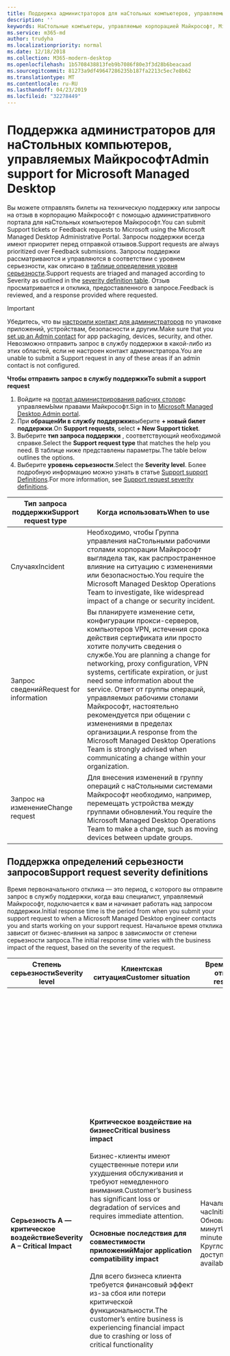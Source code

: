 ```yaml
---
title: Поддержка администраторов для наСтольных компьютеров, управляемых Майкрософт
description: ''
keywords: НаСтольные компьютеры, управляемые корпорацией Майкрософт, Microsoft 365, служба, документация
ms.service: m365-md
author: trudyha
ms.localizationpriority: normal
ms.date: 12/18/2018
ms.collection: M365-modern-desktop
ms.openlocfilehash: 1b5708438813feb9b7086f80e3f3d28b6beacaad
ms.sourcegitcommit: 81273a9df49647286235b187fa2213c5ec7e8b62
ms.translationtype: MT
ms.contentlocale: ru-RU
ms.lasthandoff: 04/23/2019
ms.locfileid: "32278449"
---
```

# <a name="admin-support-for-microsoft-managed-desktop"></a><span data-ttu-id="60835-103">Поддержка администраторов для наСтольных компьютеров, управляемых Майкрософт</span><span class="sxs-lookup"><span data-stu-id="60835-103">Admin support for Microsoft Managed Desktop</span></span>

<span data-ttu-id="60835-104">Вы можете отправлять билеты на техническую поддержку или запросы на отзыв в корпорацию Майкрософт с помощью административного портала для наСтольных компьютеров Майкрософт.</span><span class="sxs-lookup"><span data-stu-id="60835-104">You can submit Support tickets or Feedback requests to Microsoft using the Microsoft Managed Desktop Administrative Portal.</span></span> <span data-ttu-id="60835-105">Запросы поддержки всегда имеют приоритет перед отправкой отзывов.</span><span class="sxs-lookup"><span data-stu-id="60835-105">Support requests are always prioritized over Feedback submissions.</span></span> <span data-ttu-id="60835-106">Запросы поддержки рассматриваются и управляются в соответствии с уровнем серьезности, как описано в [таблице определения уровня серьезности](#sev).</span><span class="sxs-lookup"><span data-stu-id="60835-106">Support requests are triaged and managed according to Severity as outlined in the [severity definition table](#sev).</span></span> <span data-ttu-id="60835-107">Отзыв просматривается и отклика, предоставленного в запросе.</span><span class="sxs-lookup"><span data-stu-id="60835-107">Feedback is reviewed, and a response provided where requested.</span></span> 

>[!IMPORTANT]
><span data-ttu-id="60835-108">Убедитесь, что вы [настроили контакт для администраторов](../get-started/add-admin-contacts.md) по упаковке приложений, устройствам, безопасности и другим.</span><span class="sxs-lookup"><span data-stu-id="60835-108">Make sure that you [set up an Admin contact](../get-started/add-admin-contacts.md) for app packaging, devices, security, and other.</span></span> <span data-ttu-id="60835-109">Невозможно отправить запрос в службу поддержки в какой-либо из этих областей, если не настроен контакт администратора.</span><span class="sxs-lookup"><span data-stu-id="60835-109">You are unable to submit a Support request in any of these areas if an admin contact is not configured.</span></span>

<span data-ttu-id="60835-110">**Чтобы отправить запрос в службу поддержки**</span><span class="sxs-lookup"><span data-stu-id="60835-110">**To submit a support request**</span></span>
1. <span data-ttu-id="60835-111">Войдите на [портал администрирования рабочих столов](http://aka.ms/mwaasportal)с управляемЫми правами Майкрософт.</span><span class="sxs-lookup"><span data-stu-id="60835-111">Sign in to [Microsoft Managed Desktop Admin portal](http://aka.ms/mwaasportal).</span></span> 
2. <span data-ttu-id="60835-112">При **обращенИи в службу поддержки**выберите **+ новый билет поддержки**.</span><span class="sxs-lookup"><span data-stu-id="60835-112">On **Support requests**, select **+ New Support ticket**.</span></span>
3. <span data-ttu-id="60835-113">Выберите **тип запроса поддержки** , соответствующий необходимой справке.</span><span class="sxs-lookup"><span data-stu-id="60835-113">Select the **Support request type** that matches the help you need.</span></span> <span data-ttu-id="60835-114">В таблице ниже представлены параметры.</span><span class="sxs-lookup"><span data-stu-id="60835-114">The table below outlines the options.</span></span> 
4. <span data-ttu-id="60835-115">Выберите **уровень серьезности**.</span><span class="sxs-lookup"><span data-stu-id="60835-115">Select the **Severity level**.</span></span> <span data-ttu-id="60835-116">Более подробную информацию можно узнать в статье [Support support Definitions](#sev).</span><span class="sxs-lookup"><span data-stu-id="60835-116">For more information, see [Support request severity definitions](#sev).</span></span> 

<span data-ttu-id="60835-117">Тип запроса поддержки</span><span class="sxs-lookup"><span data-stu-id="60835-117">Support request type</span></span> | <span data-ttu-id="60835-118">Когда использовать</span><span class="sxs-lookup"><span data-stu-id="60835-118">When to use</span></span>
--- | ---
<span data-ttu-id="60835-119">Случаях</span><span class="sxs-lookup"><span data-stu-id="60835-119">Incident</span></span> | <span data-ttu-id="60835-120">Необходимо, чтобы Группа управления наСтольными рабочими столами корпорации Майкрософт выглядела так, как распространенное влияние на ситуацию с изменениями или безопасностью.</span><span class="sxs-lookup"><span data-stu-id="60835-120">You require the Microsoft Managed Desktop Operations Team to investigate, like widespread impact of a change or security incident.</span></span>
<span data-ttu-id="60835-121">Запрос сведений</span><span class="sxs-lookup"><span data-stu-id="60835-121">Request for information</span></span> | <span data-ttu-id="60835-122">Вы планируете изменение сети, конфигурации прокси-серверов, компьютеров VPN, истечения срока действия сертификата или просто хотите получить сведения о службе.</span><span class="sxs-lookup"><span data-stu-id="60835-122">You are planning a change for networking, proxy configuration, VPN systems, certificate expiration, or just need some information about the service.</span></span> <span data-ttu-id="60835-123">Ответ от группы операций, управляемых рабочими столами Майкрософт, настоятельно рекомендуется при общении с изменениями в пределах организации.</span><span class="sxs-lookup"><span data-stu-id="60835-123">A response from the Microsoft Managed Desktop Operations Team is strongly advised when communicating a change within your organization.</span></span>
<span data-ttu-id="60835-124">Запрос на изменение</span><span class="sxs-lookup"><span data-stu-id="60835-124">Change request</span></span> | <span data-ttu-id="60835-125">Для внесения изменений в группу операций с наСтольными системами Майкрософт необходимо, например, перемещать устройства между группами обновлений.</span><span class="sxs-lookup"><span data-stu-id="60835-125">You require the Microsoft Managed Desktop Operations Team to make a change, such as moving devices between update groups.</span></span>

<span id="sev" />

## <a name="support-request-severity-definitions"></a><span data-ttu-id="60835-126">Поддержка определений серьезности запросов</span><span class="sxs-lookup"><span data-stu-id="60835-126">Support request severity definitions</span></span>

<span data-ttu-id="60835-127">Время первоначального отклика — это период, с которого вы отправите запрос в службу поддержки, когда ваш специалист, управляемый Майкрософт, подключается к вам и начинает работать над запросом поддержки.</span><span class="sxs-lookup"><span data-stu-id="60835-127">Initial response time is the period from when you submit your support request to when a Microsoft Managed Desktop engineer contacts you and starts working on your support request.</span></span> <span data-ttu-id="60835-128">Начальное время отклика зависит от бизнес-влияния на запрос в зависимости от степени серьезности запроса.</span><span class="sxs-lookup"><span data-stu-id="60835-128">The initial response time varies with the business impact of the request, based on the severity of the request.</span></span>

<span data-ttu-id="60835-129">Степень серьезности</span><span class="sxs-lookup"><span data-stu-id="60835-129">Severity level</span></span>  | <span data-ttu-id="60835-130">Клиентская ситуация</span><span class="sxs-lookup"><span data-stu-id="60835-130">Customer situation</span></span> |  <span data-ttu-id="60835-131">Время начального отклика</span><span class="sxs-lookup"><span data-stu-id="60835-131">Initial response time</span></span>   | <span data-ttu-id="60835-132">Ожидается ответ от клиента</span><span class="sxs-lookup"><span data-stu-id="60835-132">Expected customer response</span></span>
--- | --- | --- | ---
<span data-ttu-id="60835-133">**Серьезность А — критическое воздействие**</span><span class="sxs-lookup"><span data-stu-id="60835-133">**Severity A – Critical Impact**</span></span> |  <span data-ttu-id="60835-134">**Критическое воздействие на бизнес**</span><span class="sxs-lookup"><span data-stu-id="60835-134">**Critical business impact**</span></span><br><br><span data-ttu-id="60835-135">Бизнес-клиенты имеют существенные потери или ухудшения обслуживания и требуют немедленного внимания.</span><span class="sxs-lookup"><span data-stu-id="60835-135">Customer’s business has significant loss or degradation of services and requires immediate attention.</span></span><br><br><span data-ttu-id="60835-136">**Основные последствия для совместимости приложений**</span><span class="sxs-lookup"><span data-stu-id="60835-136">**Major application compatibility impact**</span></span><br><br><span data-ttu-id="60835-137">Для всего бизнеса клиента требуется финансовый эффект из-за сбоя или потери критической функциональности.</span><span class="sxs-lookup"><span data-stu-id="60835-137">The customer’s entire business is experiencing financial impact due to crashing or loss of critical functionality</span></span> | <span data-ttu-id="60835-138">Начальный: _Лт_ 1 час</span><span class="sxs-lookup"><span data-stu-id="60835-138">Initial: < 1 hour</span></span><br><span data-ttu-id="60835-139">Обновление: 60 минут</span><span class="sxs-lookup"><span data-stu-id="60835-139">Update: 60 minutes</span></span><br><span data-ttu-id="60835-140">Круглосуточная доступность</span><span class="sxs-lookup"><span data-stu-id="60835-140">24x7 available</span></span> | <span data-ttu-id="60835-141">При выборе серьезности А вы подтверждаете, что эта ошибка имеет важное влияние на бизнес, а также серьезное снижение числа служб.</span><span class="sxs-lookup"><span data-stu-id="60835-141">When you select Severity A, you confirm that the issue has critical business impact, with severe loss and degradation of services.</span></span> <br><br><span data-ttu-id="60835-142">Эта ошибка требует немедленного ответа, и вы фиксируете непрерывную ежедневную операцию ежедневно в Microsoft Team, пока не разрешать решение, а в противном случае корпорация Майкрософт может по своему усмотрению уменьшить уровень серьезности до уровня B.</span><span class="sxs-lookup"><span data-stu-id="60835-142">The issue demands an immediate response, and you commit to continuous 24x7 operation every day with the Microsoft team until resolution, otherwise, Microsoft may at its discretion decrease the Severity to level B.</span></span><br><br> <span data-ttu-id="60835-143">Кроме того, вы можете убедиться, что у Майкрософт есть правильные контактные данные.</span><span class="sxs-lookup"><span data-stu-id="60835-143">You also ensure that Microsoft has your accurate contact information.</span></span> 
<span data-ttu-id="60835-144">**Степень серьезности B – умеренное воздействие**</span><span class="sxs-lookup"><span data-stu-id="60835-144">**Severity B – Moderate Impact**</span></span> |  <span data-ttu-id="60835-145">**Умеренное воздействие на предприятия**</span><span class="sxs-lookup"><span data-stu-id="60835-145">**Moderate business impact**</span></span><br><br><span data-ttu-id="60835-146">В организации клиента умеренное снижение или ухудшение обслуживания, но работа может быть нарушена.</span><span class="sxs-lookup"><span data-stu-id="60835-146">Customer’s business has moderate loss or degradation of services, but work can reasonably continue in an impaired manner.</span></span><br><br><span data-ttu-id="60835-147">**Умеренное воздействие на совместимость приложений**</span><span class="sxs-lookup"><span data-stu-id="60835-147">**Moderate application compatibility impact**</span></span><br><br><span data-ttu-id="60835-148">Определенная бизнес-группа больше не является продуктивной из-за аварийного завершения работы или потери критической функциональности.</span><span class="sxs-lookup"><span data-stu-id="60835-148">A specific business group is no longer productive, due to crashing behavior or loss of critical functionality.</span></span> |  <span data-ttu-id="60835-149">Начальный: _Лт_ 4 часа</span><span class="sxs-lookup"><span data-stu-id="60835-149">Initial: < 4 hours</span></span><br><span data-ttu-id="60835-150">Обновление: 12 часов</span><span class="sxs-lookup"><span data-stu-id="60835-150">Update: 12 hours</span></span><br><span data-ttu-id="60835-151">Рабочие часы (Круглосуточная доступность)</span><span class="sxs-lookup"><span data-stu-id="60835-151">Business hours (24x7 available)</span></span> | <span data-ttu-id="60835-152">При выборе уровня серьезности B Вы подтверждаете, что эта ошибка имеет умеренное воздействие на работу с потерей и ухудшением обслуживания, но обходные пути обеспечивают разумные, хотя временное и непрерывные бизнес-возможности.</span><span class="sxs-lookup"><span data-stu-id="60835-152">When you select Severity B, you confirm that the issue has moderate impact to your business with loss and degradation of services, but workarounds enable reasonable, albeit temporary, business continuity.</span></span> <br><br><span data-ttu-id="60835-153">Эта ошибка требует срочного отклика.</span><span class="sxs-lookup"><span data-stu-id="60835-153">The issue demands an urgent response.</span></span> <span data-ttu-id="60835-154">Если вы отправите запрос в службу поддержки, вы будете ежедневно выполнять действия, выполняемые до тех пор, пока вы отправите запрос в службу поддержки, а в противном случае корпорация Майкрософт может снизить степень серьезности до уровня C. Если вы выбрали поддержку рабочих часов при отсылке инцидента серьезности B, корпорация Майкрософт свяжется с вами только в рабочее время.</span><span class="sxs-lookup"><span data-stu-id="60835-154">If you chose 24x7 when you submit the support request, you commit to a continuous 24x7 operation every day with the Microsoft team until resolution, otherwise, Microsoft may at its discretion decrease the severity to level C. If you chose business-hours support when you submit a Severity B incident, Microsoft will contact you during business hours only.</span></span><br><br><span data-ttu-id="60835-155">Кроме того, вы можете убедиться, что у Майкрософт есть правильные контактные данные.</span><span class="sxs-lookup"><span data-stu-id="60835-155">You also ensure that Microsoft has your accurate contact information.</span></span>
<span data-ttu-id="60835-156">**Серьезность C — минимальное воздействие**</span><span class="sxs-lookup"><span data-stu-id="60835-156">**Severity C – Minimal Impact**</span></span> |   <span data-ttu-id="60835-157">**Минимальное воздействие на бизнес**</span><span class="sxs-lookup"><span data-stu-id="60835-157">**Minimum business impact**</span></span><br><br> <span data-ttu-id="60835-158">Предприятие клиента работает с небольшими препятствиями служб.</span><span class="sxs-lookup"><span data-stu-id="60835-158">Customer’s business is functioning with minor impediments of services.</span></span><br><br><span data-ttu-id="60835-159">**НеЗначительное влияние на совместимость приложений**</span><span class="sxs-lookup"><span data-stu-id="60835-159">**Minor application compatibility impact**</span></span><br><br><span data-ttu-id="60835-160">Потенциально несвязанные пользователи сталкиваются с незначительными проблемами совместимости, которые не препятствуют повышению производительности</span><span class="sxs-lookup"><span data-stu-id="60835-160">Potentially unrelated users experience minor compatibility issues that do not prevent productivity</span></span> |    <span data-ttu-id="60835-161">Начальный: _Лт_ 8 часов</span><span class="sxs-lookup"><span data-stu-id="60835-161">Initial: < 8 hours</span></span><br><span data-ttu-id="60835-162">Обновление: 24 часа</span><span class="sxs-lookup"><span data-stu-id="60835-162">Update: 24 hours</span></span><br><span data-ttu-id="60835-163">Рабочие часы</span><span class="sxs-lookup"><span data-stu-id="60835-163">Business hours</span></span>  | <span data-ttu-id="60835-164">При выборе серьезности C Вы подтверждаете, что эта ошибка является минимальным влиянием на работу с незначительным препятствием обслуживания.</span><span class="sxs-lookup"><span data-stu-id="60835-164">When you select Severity C, you confirm that the issue has minimum impact to your business with minor impediment of service.</span></span><br><br><span data-ttu-id="60835-165">Для инцидента с уровнем серьезности C корпорация Майкрософт свяжется с вами только В рабочее время.</span><span class="sxs-lookup"><span data-stu-id="60835-165">For a Severity C incident, Microsoft will contact you during business hours only.</span></span><br><br><span data-ttu-id="60835-166">Кроме того, вы можете убедиться, что у Майкрософт есть правильные контактные сведения</span><span class="sxs-lookup"><span data-stu-id="60835-166">You also ensure that Microsoft has your accurate contact information</span></span>

<span data-ttu-id="60835-167">Дополнительные сведения:</span><span class="sxs-lookup"><span data-stu-id="60835-167">Additional details:</span></span>
- <span data-ttu-id="60835-168">**Языки поддержки** — вся поддержка предоставляется на английском языке.</span><span class="sxs-lookup"><span data-stu-id="60835-168">**Support languages** - All support is provided in English.</span></span>
- <span data-ttu-id="60835-169">**Изменения уровня серьезности** — Корпорация Майкрософт может понизить уровень серьезности, если клиент не может предоставить соответствующие ресурсы или ответы, чтобы разрешить корпорации Майкрософт продолжить работу с решением проблем.</span><span class="sxs-lookup"><span data-stu-id="60835-169">**Severity level changes** - Microsoft may downgrade the severity level if the customer is not able to provide adequate resources or responses to enable Microsoft to continue with problem resolution efforts.</span></span> 
- <span data-ttu-id="60835-170">\*\*\*\* Рабочие часы для большинства стран для рабочих часов — от 9:00 до 5:00 по тихоокеанскому времени (по стандарту).</span><span class="sxs-lookup"><span data-stu-id="60835-170">**Business hours** - For most countries, business hours are from 9:00 AM to 5:00 PM, Pacific Standard Time.</span></span>
- <span data-ttu-id="60835-171">**Совместимость приложений** — для рассмотрения проблем совместимости приложений должна быть возможной ошибка в той же версии приложения, что и между предыдущей и текущей версиями Windows или Office.</span><span class="sxs-lookup"><span data-stu-id="60835-171">**Application compatibility** - For an application compatibility issue to be considered, there must be a reproduceable error, of the same version of the application, between the previous and current version of Windows or Office.</span></span> <span data-ttu-id="60835-172">Чтобы устранить проблемы совместимости приложений, для работы с корпорацией Майкрософт требуется клиентская точка контакта.</span><span class="sxs-lookup"><span data-stu-id="60835-172">To resolve application compatibility issues, Microsoft requires a customer point of contact to work with.</span></span> <span data-ttu-id="60835-173">Для исследования и решения этой проблемы человек должен работать непосредственно с командой Fast Tracking.</span><span class="sxs-lookup"><span data-stu-id="60835-173">The individual must work directly with our Fast Track team to investigate and resolve the issue.</span></span>
- <span data-ttu-id="60835-174">**Время отклика клиента** Если клиент не может удовлетворить ожидаемые требования к ответу, корпорация Майкрософт будет переделать запрос на один уровень серьезности до минимума с уровнем серьезности C. Если клиент не отвечает на запрос действий, корпорация Майкрософт снизит и закроет запрос в службу поддержки в течение 48 часов последнего запроса.</span><span class="sxs-lookup"><span data-stu-id="60835-174">**Customer response time** If a customer is unable to meet the expected response requirements, Microsoft will downgrade the request by one severity level, to a minimum of Severity C. If a customer is unresponsive to requests for action, Microsoft will mitigate and close the support request within 48 hours of the last request.</span></span>
 

## <a name="additional-resources"></a><span data-ttu-id="60835-175">Дополнительные ресурсы</span><span class="sxs-lookup"><span data-stu-id="60835-175">Additional resources</span></span>
- <span data-ttu-id="60835-176">[Поддержка конечных пользователей для НастольНых компьютеров, управляемых Майкрософт](end-user-support.md).</span><span class="sxs-lookup"><span data-stu-id="60835-176">[End user support for Microsoft Managed Desktop](end-user-support.md).</span></span> 
- <span data-ttu-id="60835-177">[Поддержка НастольНого компьютера, управляемОго корпорациЕй Майкрософт](../service-description/support.md).</span><span class="sxs-lookup"><span data-stu-id="60835-177">[Support for Microsoft Managed Desktop](../service-description/support.md).</span></span> 
